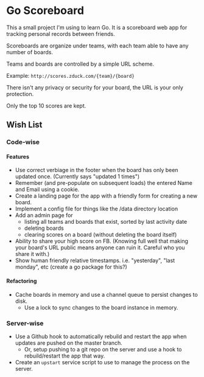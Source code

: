 # Go Scoreboard

This a small project I'm using to learn Go. It is a scoreboard web app
for tracking personal records between friends.

Scoreboards are organize under teams, with each team able to have
any number of boards.

Teams and boards are controlled by a simple URL scheme.

Example: `http://scores.zduck.com/{team}/{board}`

There isn't any privacy or security for your board, the URL
is your only protection.

Only the top 10 scores are kept.

## Wish List

### Code-wise

#### Features

* Use correct verbiage in the footer when the board has only been updated once. (Currently says "updated 1 times")
* Remember (and pre-populate on subsequent loads) the entered Name and Email using a cookie.
* Create a landing page for the app with a friendly form for creating a new board.
* Implement a config file for things like the /data directory location
* Add an admin page for
	* listing all teams and boards that exist, sorted by last activity date
	* deleting boards
	* clearing scores on a board (without deleting the board itself)
* Ability to share your high score on FB. (Knowing full well that making your board's URL public means anyone can ruin it. Careful who you share it with.)
* Show human friendly relative timestamps. i.e. "yesterday", "last monday", etc (create a go package for this?)

#### Refactoring

* Cache boards in memory and use a channel queue to persist changes to disk.
	* Use a lock to sync changes to the board instance in memory.

### Server-wise

* Use a Github hook to automatically rebuild and restart the app when updates are pushed on the master branch.
	* Or, setup pushing to a git repo on the server and use a hook to rebuild/restart the app that way.
* Create an `upstart` service script to use to manage the process on the server.